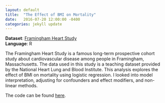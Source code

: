 ```yaml
---
layout: default
title:  "The Effect of BMI on Mortality"
date:   2016-07-20 12:00:00 -0400
categories: jekyll update
---
```


**Dataset**: <a href="https://biolincc.nhlbi.nih.gov/teaching/">Framingham Heart Study</a>
<br/>
**Language**: R

The Framingham Heart Study is a famous long-term prospective cohort study about cardiovascular disease among people in Framingham, Massachusetts. The data used in this study is a teaching dataset provided by the National Heart Lung and Blood Institute. This analysis explores the effect of BMI on mortality using logistic regression. I looked into model interpretation, adjusting for confounders and effect modifiers, and non-linear methods.


The code can be found <a href="http://htmlpreview.github.io/?https://github.com/katwang/Examples/blob/master/FraminghamHeart.html">here</a>.

<!-- <iframe width="600" height="600" src="https://github.com/katwang/Examples/blob/master/FraminghamHeart.Rmd" frameborder="0"> </iframe> -->

<!-- <object data="{{ post.file_document_path }}" width="1000" height="1000" type='application/pdf'/> -->